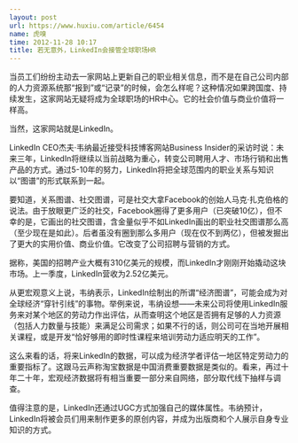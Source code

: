```yaml
---
layout: post
url: https://www.huxiu.com/article/6454
name: 虎嗅
time: 2012-11-28 10:17
title: 若无意外，LinkedIn会接管全球职场HR
---
```

当员工们纷纷主动去一家网站上更新自己的职业相关信息，而不是在自己公司内部的人力资源系统那“报到”或“记录”的时候，会怎么样呢？这种情况如果跨国度、持续发生，这家网站无疑将成为全球职场的HR中心。它的社会价值与商业价值将一样高。

当然，这家网站就是LinkedIn。

LinkedIn CEO杰夫·韦纳最近接受科技博客网站Business Insider的采访时说：未来三年，LinkedIn将继续以当前战略为重心，转变公司聘用人才、市场行销和出售产品的方式。通过5-10年的努力，LinkedIn将把全球范围内的职业关系与知识以“图谱”的形式联系到一起。

要知道，关系图谱、社交图谱，可是社交大拿Facebook的创始人马克·扎克伯格的说法。由于放眼更广泛的社交，Facebook圈得了更多用户（已突破10亿），但不幸的是，它画出的社交图谱，含金量似乎不如LinkedIn画出的职业社交图谱那么高（至少现在是如此）。后者虽没有圈到那么多用户（现在仅不到两亿），但被发掘出了更大的实用价值、商业价值。它改变了公司招聘与营销的方式。

据称，美国的招聘产业大概有310亿美元的规模，而LinkedIn才刚刚开始撬动这块市场。上一季度，LinkedIn营收为2.52亿美元。

从更宏观意义上说，韦纳表示，LinkedIn绘制出的所谓“经济图谱”，可能会成为对全球经济“穿针引线”的事物。举例来说，韦纳设想——未来公司将使用LinkedIn服务来对某个地区的劳动力作出评估，从而查明这个地区是否拥有足够的人力资源（包括人力数量与技能）来满足公司需求；如果不行的话，则公司可在当地开展相关课程，或是开发“恰好够用的即时性课程来培训劳动力适应明天的工作”。

这么来看的话，将来LinkedIn的数据，可以成为经济学者评估一地区特定劳动力的重要指标了。这跟马云声称淘宝数据是中国消费重要数据是类似的。看来，再过十年二十年，宏观经济数据将有相当重要一部分来自网络，部分取代线下抽样与调查。

值得注意的是，LinkedIn还通过UGC方式加强自己的媒体属性。韦纳预计，LinkedIn将被会员们用来制作更多的原创内容，并成为出版商和个人展示自身专业知识的方式。

